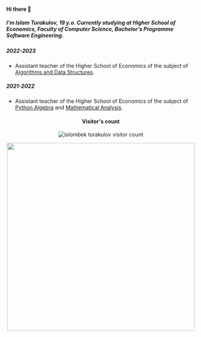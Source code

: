 #### Hi there 👋

##### I'm Islam Turakulov, 19 y.o. Currently studying at Higher School of Economics, Faculty of Computer Science, Bachelor’s Programme Software Engineering.

##### 2022-2023
 - Assistant teacher of the Higher School of Economics of the subject of [Algorithms and Data Structures](https://www.hse.ru/ba/se/courses/646475757.html).
##### 2021-2022
 - Assistant teacher of the Higher School of Economics of the subject of [Python Algebra](https://cs.hse.ru/dse/courses/499714511.html) and [Mathematical Analysis]( https://www.hse.ru/ba/se/courses/499704368.html).

<h4 align="center">Visitor's count</h4>

<p align="center"><img src="https://profile-counter.glitch.me/{IslombekTurakulov}/count.svg" alt="islombek turakulov visitor count" /></p>


<p align="center">
  <img width="500px" src="https://github-readme-stats.vercel.app/api?username=islombekturakulov&layout=compact&hide_border=true&show_icons=true&theme=radical"/>
</p>


